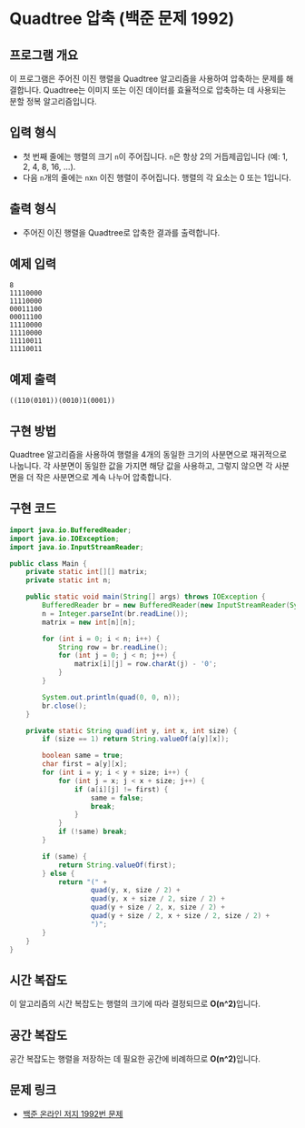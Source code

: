 # Quadtree 압축 (백준 문제 1992)

## 프로그램 개요
이 프로그램은 주어진 이진 행렬을 Quadtree 알고리즘을 사용하여 압축하는 문제를 해결합니다. 
Quadtree는 이미지 또는 이진 데이터를 효율적으로 압축하는 데 사용되는 분할 정복 알고리즘입니다.

## 입력 형식
- 첫 번째 줄에는 행렬의 크기 `n`이 주어집니다. `n`은 항상 2의 거듭제곱입니다 (예: 1, 2, 4, 8, 16, ...).
- 다음 `n`개의 줄에는 `n`x`n` 이진 행렬이 주어집니다. 행렬의 각 요소는 0 또는 1입니다.

## 출력 형식
- 주어진 이진 행렬을 Quadtree로 압축한 결과를 출력합니다.

## 예제 입력
```
8
11110000
11110000
00011100
00011100
11110000
11110000
11110011
11110011
```

## 예제 출력
```
((110(0101))(0010)1(0001))
```

## 구현 방법
Quadtree 알고리즘을 사용하여 행렬을 4개의 동일한 크기의 사분면으로 재귀적으로 나눕니다. 
각 사분면이 동일한 값을 가지면 해당 값을 사용하고, 그렇지 않으면 각 사분면을 더 작은 사분면으로 계속 나누어 압축합니다.

## 구현 코드
```java
import java.io.BufferedReader;
import java.io.IOException;
import java.io.InputStreamReader;

public class Main {
    private static int[][] matrix;
    private static int n;

    public static void main(String[] args) throws IOException {
        BufferedReader br = new BufferedReader(new InputStreamReader(System.in));
        n = Integer.parseInt(br.readLine());
        matrix = new int[n][n];

        for (int i = 0; i < n; i++) {
            String row = br.readLine();
            for (int j = 0; j < n; j++) {
                matrix[i][j] = row.charAt(j) - '0';
            }
        }

        System.out.println(quad(0, 0, n));
        br.close();
    }

    private static String quad(int y, int x, int size) {
        if (size == 1) return String.valueOf(a[y][x]);

        boolean same = true;
        char first = a[y][x];
        for (int i = y; i < y + size; i++) {
            for (int j = x; j < x + size; j++) {
                if (a[i][j] != first) {
                    same = false;
                    break;
                }
            }
            if (!same) break;
        }

        if (same) {
            return String.valueOf(first);
        } else {
            return "(" +
                    quad(y, x, size / 2) +
                    quad(y, x + size / 2, size / 2) +
                    quad(y + size / 2, x, size / 2) +
                    quad(y + size / 2, x + size / 2, size / 2) +
                    ")";
        }
    }
}
```

## 시간 복잡도
이 알고리즘의 시간 복잡도는 행렬의 크기에 따라 결정되므로 <b>O(n^2)</b>입니다.

## 공간 복잡도
공간 복잡도는 행렬을 저장하는 데 필요한 공간에 비례하므로 <b>O(n^2)</b>입니다.

## 문제 링크
- [백준 온라인 저지 1992번 문제](https://www.acmicpc.net/problem/1992)